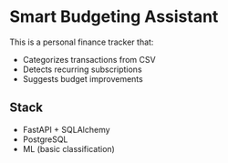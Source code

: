 # Smart Budgeting Assistant

This is a personal finance tracker that:
- Categorizes transactions from CSV
- Detects recurring subscriptions
- Suggests budget improvements

## Stack
- FastAPI + SQLAlchemy
- PostgreSQL
- ML (basic classification)

